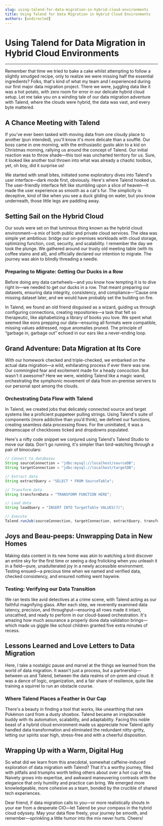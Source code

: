 ```yaml
---
slug: using-talend-for-data-migration-in-hybrid-cloud-environments
title: Using Talend for Data Migration in Hybrid Cloud Environments
authors: [undirected]
---
```



# Using Talend for Data Migration in Hybrid Cloud Environments

---

Remember that time we tried to bake a cake whilst attempting to follow a slightly smudged recipe, only to realize we were missing half the essential ingredients? Folks, that's kind of what my team and I experienced during our first major data migration project. There we were, juggling data like it was a hot potato, with zero room for error in our delicate hybrid cloud setup. Let me take you on a winding tale of our data migration adventure with Talend, where the clouds were hybrid, the data was vast, and every byte mattered.

## A Chance Meeting with Talend

If you’ve ever been tasked with moving data from one cloudy place to another (pun intended), you'll know it's more delicate than a soufflé. Our boss came in one morning, with the enthusiastic gusto akin to a kid on Christmas morning, rallying us around the concept of Talend. Our initial reaction was to throw shade—this tool was uncharted territory for us. Sure, it looked like another tool thrown into what was already a chaotic toolbox, yet, oh boy, did it surprise us!

We started with small bites, initiated some exploratory dives into Talend's user interface—dark mode first, obviously. Here's where Talend hooked us. The user-friendly interface felt like stumbling upon a slice of heaven—it made the user experience as smooth as a cat's fur. The simplicity is deceptive, kind of like when you see a duck gliding on water, but you know underneath, those little legs are paddling away.

## Setting Sail on the Hybrid Cloud

Our souls were set on that luminous thing known as the hybrid cloud environment—a mix of both public and private cloud services. The idea was simple yet ambitious: bridge our on-premises workloads with cloud storage, optimizing function, cost, security, and scalability. I remember the day we took the plunge. We gathered around our trusty old meeting table (with its coffee stains and all), and officially declared our intention to migrate. The journey was akin to blindly threading a needle.

### Preparing to Migrate: Getting Our Ducks in a Row

Before doing any data cartwheels—and you know how tempting it is to dive right in—we needed to get our ducks in a row. That meant preparing our datasets, ensuring data integrity, consistency, and compliance—'Cause one missing dataset later, and we would have probably set the building on fire.

In Talend, we found an old friend disguised as a wizard, guiding us through configuring connections, creating repositories—a task that felt so therapeutic, like alphabetizing a library of books you love. We spent what seemed like eons prepping our data—ensuring all formats were compatible, missing values addressed, rogue anomalies pruned. The principle of “garbage in, garbage out” echoed in our ears like a never-ending loop.

## Grand Adventure: Data Migration at Its Core

With our homework checked and triple-checked, we embarked on the actual data migration—a wild, exhilarating process if ever there was one. Our commingled fear and excitement made for a heady concoction. But wasn't it awesome? Here we were, wielding Talend like a magic wand, orchestrating the symphonic movement of data from on-premise servers to our personal spot among the clouds.

### Orchestrating Data Flow with Talend

In Talend, we created jobs that delicately connected source and target systems like a proficient puppeteer pulling strings. Using Talend's suite of components (more addictive than you’d think), we defined our functions, creating seamless data processing flows. For the uninitiated, it was a dreamscape of checkboxes ticked and dropdowns populated.

Here's a nifty code snippet we conjured using Talend's Talend Studio to move our data. Don't go running, it's simpler than bird-watching through a pair of binoculars:

```java
// Connect to databases
String sourceConnection = "jdbc:mysql://localhost/sourceDB";
String targetConnection = "jdbc:mysql://localhost/targetDB";

// Extract data
String extractQuery = "SELECT * FROM SourceTable";

// Transform data
String transformData = "TRANSFORM FUNCTION HERE";

// Load data
String loadQuery = "INSERT INTO TargetTable VALUES(?)";

// Execute
Talend.runJob(sourceConnection, targetConnection, extractQuery, transformData, loadQuery);
```

## Joys and Beau-peeps: Unwrapping Data in New Homes

Making data content in its new home was akin to watching a bird discover an entire sky for the first time or seeing a dog frolicking when you unleash it in a field—pure, unadulterated joy in a newly accessible environment. Testing ensued—a precious time when we named and verified data, checked consistency, and ensured nothing went haywire.

### Testing: Verifying our Data Transition

We ran tests like avid detectives at a crime scene, with Talend acting as our faithful magnifying glass. After each step, we reverently examined data latency, precision, and throughput—ensuring all rows made it intact, unscathed, and ready to perform in our cloud-based orchestration. It's amazing how much assurance a properly done data validation brings—which made us giggle like school children granted five extra minutes of recess.

## Lessons Learned and Love Letters to Data Migration

Here, I take a nostalgic pause and marvel at the things we learned from the world of data migration. It wasn't just a process, but a partnership—between us and Talend, between the data realms of on-prem and cloud. It was a dance of logic, organization, and a fair share of resilience, quite like training a squirrel to run an obstacle course.

### Where Talend Places a Feather in Our Cap

There's a beauty in finding a tool that works, like unearthing that rare Pokémon card from a dusty shoebox. Talend became an irreplaceable buddy with its automation, scalability, and adaptability. Facing this noble beast of a hybrid cloud environment made us appreciate how Talend aptly handled data transformation and eliminated the redundant nitty-gritty, letting our spirits soar high, stress-free and with a cheerful disposition.

## Wrapping Up with a Warm, Digital Hug

So what did we learn from this anecdotal, somewhat caffeine-induced exploration of data migration with Talend? That it's a worthy journey, filled with pitfalls and triumphs worth telling others about over a hot cup of tea. Naivety grows into expertise, and awkward maneuvering contrasts with the elegance that only humility and practice can bring. We emerged more knowledgeable, more cohesive as a team, bonded by the crucible of shared tech experiences.

Dear friend, if data migration calls to you—or more realistically shouts in your ear from a desperate CIO—let Talend be your compass in the hybrid cloud odyssey. May your data flow freely, your journey be smooth, and remember—sprinkling a little humor into the mix never hurts. Cheers!